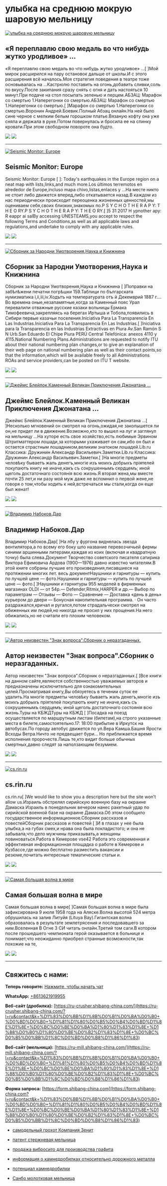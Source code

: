 # улыбка на среднюю мокрую шаровую мельницу

<a href="https://swt.shibang-china.com/?l=ru&img&k=%D1%83%D0%BB%D1%8B%D0%B1%D0%BA%D0%B0+%D0%BD%D0%B0+%D1%81%D1%80%D0%B5%D0%B4%D0%BD%D1%8E%D1%8E+%D0%BC%D0%BE%D0%BA%D1%80%D1%83%D1%8E+%D1%88%D0%B0%D1%80%D0%BE%D0%B2%D1%83%D1%8E+%D0%BC%D0%B5%D0%BB%D1%8C%D0%BD%D0%B8%D1%86%D1%83" target="_blank">![улыбка на среднюю мокрую шаровую мельницу](http://static.shibang-china.com/all-800x300/1243.jpg)</a>

## &#171;Я переплавлю свою медаль во что нибудь жутко уродливое&#187; …
&#171;Я переплавлю свою медаль во что нибудь жутко уродливое&#187; …[ ]Мой мирок расширился на пару остановок дальше от школы.И с этого расширения всё началось.Моя стратегия поведения в театре тоже основывалась на …Кастрюлю поставить на огонь,добавить сливки,соль по вкусу.После закипания сразу снять с огня и дать настояться 10 минут.При подаче на стол посыпать зеленью и перцем.АБЗАЦ: Марафон со смертью 1.Наперегонки со смертью.АБЗАЦ: Марафон со смертью 1.Наперегонки со смертью.[ ]Марафон со смертью 1.Наперегонки со смертью.Воронин Андрей.Боевик.Полный Абзац онлайн.На ней было сине черное с мелким белым горошком платье.Вязаную кофту она уже сняла и держала в руке.Потом повернулась и бросила ее на спинку кровати.При этом свободном повороте она будто.


<a href="https://whatsapp.shibangsoft.com/WhatsApp.php" target="_blank" title="WhatsApp">![](http://static.shibang-china.com/icon/whatsapp.png)</a> <a href="https://swt.shibang-china.com/?l=ru&icon&k=%D1%83%D0%BB%D1%8B%D0%B1%D0%BA%D0%B0+%D0%BD%D0%B0+%D1%81%D1%80%D0%B5%D0%B4%D0%BD%D1%8E%D1%8E+%D0%BC%D0%BE%D0%BA%D1%80%D1%83%D1%8E+%D1%88%D0%B0%D1%80%D0%BE%D0%B2%D1%83%D1%8E+%D0%BC%D0%B5%D0%BB%D1%8C%D0%BD%D0%B8%D1%86%D1%83" target="_blank">![](http://static.shibang-china.com/icon/chat-ru.png)</a>

---

<a href="https://swt.shibang-china.com/?l=ru&img&k=%D1%83%D0%BB%D1%8B%D0%B1%D0%BA%D0%B0+%D0%BD%D0%B0+%D1%81%D1%80%D0%B5%D0%B4%D0%BD%D1%8E%D1%8E+%D0%BC%D0%BE%D0%BA%D1%80%D1%83%D1%8E+%D1%88%D0%B0%D1%80%D0%BE%D0%B2%D1%83%D1%8E+%D0%BC%D0%B5%D0%BB%D1%8C%D0%BD%D0%B8%D1%86%D1%83" target="_blank">![Seismic Monitor: Europe](http://static.shibang-china.com/all-800x300/605.jpg)</a>

## Seismic Monitor: Europe
Seismic Monitor: Europe [ ]: Today's earthquakes in the Europe region on a neat map with lists,links,and much more.Los &#250;ltimos terremotos en alrededor de Europe,incluso mapa chivo,listas,enlaces y …На месте никто не стоит либо движется вперед,либо откатывается назад.В каждом из нас периодически происходит переоценка жизненных ценностей,мы оцениваем себя,своих близких,знакомых по.P S Y C H O T H E R A P Y: T H E O RY.P S Y C H O T H E R A P Y: T H E O RY.[ ]5 31 2017 H ypnother apy: R eappr ai salBy accessing UNESTEAMS,you accept to respect the following Terms and Conditions,as well as all applicable laws and regulations,and undertake to comply with any applicable rules.


<a href="https://whatsapp.shibangsoft.com/WhatsApp.php" target="_blank" title="WhatsApp">![](http://static.shibang-china.com/icon/whatsapp.png)</a> <a href="https://swt.shibang-china.com/?l=ru&icon&k=%D1%83%D0%BB%D1%8B%D0%B1%D0%BA%D0%B0+%D0%BD%D0%B0+%D1%81%D1%80%D0%B5%D0%B4%D0%BD%D1%8E%D1%8E+%D0%BC%D0%BE%D0%BA%D1%80%D1%83%D1%8E+%D1%88%D0%B0%D1%80%D0%BE%D0%B2%D1%83%D1%8E+%D0%BC%D0%B5%D0%BB%D1%8C%D0%BD%D0%B8%D1%86%D1%83" target="_blank">![](http://static.shibang-china.com/icon/chat-ru.png)</a>

---

<a href="https://swt.shibang-china.com/?l=ru&img&k=%D1%83%D0%BB%D1%8B%D0%B1%D0%BA%D0%B0+%D0%BD%D0%B0+%D1%81%D1%80%D0%B5%D0%B4%D0%BD%D1%8E%D1%8E+%D0%BC%D0%BE%D0%BA%D1%80%D1%83%D1%8E+%D1%88%D0%B0%D1%80%D0%BE%D0%B2%D1%83%D1%8E+%D0%BC%D0%B5%D0%BB%D1%8C%D0%BD%D0%B8%D1%86%D1%83" target="_blank">![Сборник за Народни Умотворения,Наука и Книжнина](http://static.shibang-china.com/all-800x300/50.jpg)</a>

## Сборник за Народни Умотворения,Наука и Книжнина
Сборник за Народни Умотворения,Наука и Книжнина [ ]Поправки на забѣлѣжени печатни погрѣшки 159.Таблици по българската нумизматика i,ii,iii,iv.Ходътъ на температурата отъ й Декемврий 1887 г.…Во времена оные,незапамятные,когда за Каменный пояс Урал перевалили отважные русские казаки вольницы Ермака Тимофеевича,закрепляясь на берегах Иртыша и Тобола,появились в Сибири первые казачьи поселения.Iniciativa Para La Transparencia En Las Industrias.Iniciativa Para La Transparencia En Las Industrias.[ ]Iniciativa para la Transparencia en las Industrias Extractivas en Piura Av.San Ram&#243;n S N Urb.San Eduardo El Chipe Piura PER&#218; Central Telef&#243;nica: anexos 4110 y 4115.National Numbering Plans.Administrations are requested to notify ITU about their national numbering plan changes,or to give an explanation of their web page on national numbering plan as well as their contact points,so that the information,which will be available freely to all Administrations ROAs and service providers,can be posted on ITU T website.


<a href="https://whatsapp.shibangsoft.com/WhatsApp.php" target="_blank" title="WhatsApp">![](http://static.shibang-china.com/icon/whatsapp.png)</a> <a href="https://swt.shibang-china.com/?l=ru&icon&k=%D1%83%D0%BB%D1%8B%D0%B1%D0%BA%D0%B0+%D0%BD%D0%B0+%D1%81%D1%80%D0%B5%D0%B4%D0%BD%D1%8E%D1%8E+%D0%BC%D0%BE%D0%BA%D1%80%D1%83%D1%8E+%D1%88%D0%B0%D1%80%D0%BE%D0%B2%D1%83%D1%8E+%D0%BC%D0%B5%D0%BB%D1%8C%D0%BD%D0%B8%D1%86%D1%83" target="_blank">![](http://static.shibang-china.com/icon/chat-ru.png)</a>

---

<a href="https://swt.shibang-china.com/?l=ru&img&k=%D1%83%D0%BB%D1%8B%D0%B1%D0%BA%D0%B0+%D0%BD%D0%B0+%D1%81%D1%80%D0%B5%D0%B4%D0%BD%D1%8E%D1%8E+%D0%BC%D0%BE%D0%BA%D1%80%D1%83%D1%8E+%D1%88%D0%B0%D1%80%D0%BE%D0%B2%D1%83%D1%8E+%D0%BC%D0%B5%D0%BB%D1%8C%D0%BD%D0%B8%D1%86%D1%83" target="_blank">![Джеймс Блейлок.Каменный Великан Приключения Джонатана …](http://static.shibang-china.com/all-800x300/445.jpg)</a>

## Джеймс Блейлок.Каменный Великан Приключения Джонатана …
Джеймс Блейлок.Каменный Великан Приключения Джонатана …[ ]Несколько мгновений он смотрел на огонь,ожидая,не заколышется ли он,не придет ли в движение.Возможно,кто то вышел на луг и заглянул на мельницу …На хуторе есть свое хозяйство,есть любимые Эрвином Штритматтером лошади,за которыми ухаживает он сам,ибо он был и остается страстным лошадником,великим знатоком лошадей.Lib.ru Классика: Дружинин Александр Васильевич.Заметки.Lib.ru Классика: Дружинин Александр Васильевич.Заметки.[ ]На многіе предметы человѣку бываетъ жаль денегъ,многіе изъ моихъ добрыхъ пріятелей покупаютъ книгу не иначе,какъ съ сокрушеннымъ сердцемъ; иной щеголь достаточнаго состоянія всю жизнь.Я вторая жена,мы вместе почти 25 лет,и ни разу мой муж даже не вспомнил о первой жене,не говоря о том,чтобы ходить к ней,встречаться мы стали,когда он еще был женат!


<a href="https://whatsapp.shibangsoft.com/WhatsApp.php" target="_blank" title="WhatsApp">![](http://static.shibang-china.com/icon/whatsapp.png)</a> <a href="https://swt.shibang-china.com/?l=ru&icon&k=%D1%83%D0%BB%D1%8B%D0%B1%D0%BA%D0%B0+%D0%BD%D0%B0+%D1%81%D1%80%D0%B5%D0%B4%D0%BD%D1%8E%D1%8E+%D0%BC%D0%BE%D0%BA%D1%80%D1%83%D1%8E+%D1%88%D0%B0%D1%80%D0%BE%D0%B2%D1%83%D1%8E+%D0%BC%D0%B5%D0%BB%D1%8C%D0%BD%D0%B8%D1%86%D1%83" target="_blank">![](http://static.shibang-china.com/icon/chat-ru.png)</a>

---

<a href="https://swt.shibang-china.com/?l=ru&img&k=%D1%83%D0%BB%D1%8B%D0%B1%D0%BA%D0%B0+%D0%BD%D0%B0+%D1%81%D1%80%D0%B5%D0%B4%D0%BD%D1%8E%D1%8E+%D0%BC%D0%BE%D0%BA%D1%80%D1%83%D1%8E+%D1%88%D0%B0%D1%80%D0%BE%D0%B2%D1%83%D1%8E+%D0%BC%D0%B5%D0%BB%D1%8C%D0%BD%D0%B8%D1%86%D1%83" target="_blank">![Владимир Набоков.Дар](http://static.shibang-china.com/all-800x300/339.jpg)</a>

## Владимир Набоков.Дар
Владимир Набоков.Дар[ ]На лбу у фургона виднелась звезда вентилятора,а по всему его боку шло название перевозчичьей фирмы синими аршинными литерами,каждая из коих (включая и квадратную точку) была слева.Документ Творчество советского писателя сатирика Викто&#173;ра Ефимовича Ардова (1900—1976) давно известно читателям.В этой книге собраны лучшие его про&#173;изведения,писавшиеся на протяжении многих лет. весь документНаушники и гарнитуры — купить по лучшей цене — фото.Наушники и гарнитуры — купить по лучшей цене — фото.[ ]Наушники и гарнитуры 955 моделей в фирменных магазинах OLDI — от 54р.— Defender,Ritmix,HARPER и др.— Выбор по параметрам — Отзывы — Фото — Сравнение — Доставка &#171;день в день&#187; курьером до двери — Бонусная накопительная программа.&nbsp;&#0183;&#32;Он часто раздражался,кричал и ругался,потом страдальчески смотрел на обиженных им людей,но никогда не просил у них прощения.На него обижались,но не считали его плохим человеком.


<a href="https://whatsapp.shibangsoft.com/WhatsApp.php" target="_blank" title="WhatsApp">![](http://static.shibang-china.com/icon/whatsapp.png)</a> <a href="https://swt.shibang-china.com/?l=ru&icon&k=%D1%83%D0%BB%D1%8B%D0%B1%D0%BA%D0%B0+%D0%BD%D0%B0+%D1%81%D1%80%D0%B5%D0%B4%D0%BD%D1%8E%D1%8E+%D0%BC%D0%BE%D0%BA%D1%80%D1%83%D1%8E+%D1%88%D0%B0%D1%80%D0%BE%D0%B2%D1%83%D1%8E+%D0%BC%D0%B5%D0%BB%D1%8C%D0%BD%D0%B8%D1%86%D1%83" target="_blank">![](http://static.shibang-china.com/icon/chat-ru.png)</a>

---

<a href="https://swt.shibang-china.com/?l=ru&img&k=%D1%83%D0%BB%D1%8B%D0%B1%D0%BA%D0%B0+%D0%BD%D0%B0+%D1%81%D1%80%D0%B5%D0%B4%D0%BD%D1%8E%D1%8E+%D0%BC%D0%BE%D0%BA%D1%80%D1%83%D1%8E+%D1%88%D0%B0%D1%80%D0%BE%D0%B2%D1%83%D1%8E+%D0%BC%D0%B5%D0%BB%D1%8C%D0%BD%D0%B8%D1%86%D1%83" target="_blank">![Автор неизвестен &quot;Знак вопроса&quot;.Сборник о неразгаданных.](http://static.shibang-china.com/all-800x300/950.jpg)</a>

## Автор неизвестен &quot;Знак вопроса&quot;.Сборник о неразгаданных.
Автор неизвестен &quot;Знак вопроса&quot;.Сборник о неразгаданных.[ ]Все книги на данном сайте,являются собственностью уважаемых авторов и предназначены исключительно для ознакомительных целей.Просматривая книгу,Вы обязуетесь в течении суток ее удалить.На многіе предметы человѣку бываетъ жаль денегъ,многіе изъ моихъ добрыхъ пріятелей покупаютъ книгу не иначе,какъ съ сокрушеннымъ сердцемъ; иной щеголь достаточнаго состоянія всю жизнь.Туры на КБЖДТуры на КБЖД [ ]Посадка на поезд осуществляется по маршрутным листам (билетам),на строго указанные места в билете,самостоятельно.17: 18:00 прибытие в Иркутск на автобусах.По городу автобус движется по ул.Вера Камша.Башня Ярости Всходы Ветра.Ничто не предвещает бури… Но приближается время исполнения пророчеств.Лишь те,кто видит больше обычных смертных,давно следят за наползающим безумием.


<a href="https://whatsapp.shibangsoft.com/WhatsApp.php" target="_blank" title="WhatsApp">![](http://static.shibang-china.com/icon/whatsapp.png)</a> <a href="https://swt.shibang-china.com/?l=ru&icon&k=%D1%83%D0%BB%D1%8B%D0%B1%D0%BA%D0%B0+%D0%BD%D0%B0+%D1%81%D1%80%D0%B5%D0%B4%D0%BD%D1%8E%D1%8E+%D0%BC%D0%BE%D0%BA%D1%80%D1%83%D1%8E+%D1%88%D0%B0%D1%80%D0%BE%D0%B2%D1%83%D1%8E+%D0%BC%D0%B5%D0%BB%D1%8C%D0%BD%D0%B8%D1%86%D1%83" target="_blank">![](http://static.shibang-china.com/icon/chat-ru.png)</a>

---

<a href="https://swt.shibang-china.com/?l=ru&img&k=%D1%83%D0%BB%D1%8B%D0%B1%D0%BA%D0%B0+%D0%BD%D0%B0+%D1%81%D1%80%D0%B5%D0%B4%D0%BD%D1%8E%D1%8E+%D0%BC%D0%BE%D0%BA%D1%80%D1%83%D1%8E+%D1%88%D0%B0%D1%80%D0%BE%D0%B2%D1%83%D1%8E+%D0%BC%D0%B5%D0%BB%D1%8C%D0%BD%D0%B8%D1%86%D1%83" target="_blank">![cs.rin.ru](http://static.shibang-china.com/all-800x300/1060.jpg)</a>

## cs.rin.ru
cs.rin.ru[ ]We would like to show you a description here but the site won’t allow us.Израиль обстрелял сирийскую военную базу на окраине Дамаска Израиль в понедельник вечером нанес ракетный удар по сирийской военной базе на окраине Дамаска.Об этом сообщило государственное информационное.Сборник рассказов и повестейСборник рассказов и повестей [ ]И в глазах у нее была улыбка,а на губах смех,и нрава она была покладистого; и она не забывала,что дело мужчины приказывать,а женщины повиноваться.Работа в Кемерове vse42 Работа это современная и эффективная информационная площадка о работе в Кемерове и Кузбассе,где можно бесплатно разместить вакансии и резюме,почитать интересные тематические статьи и.


<a href="https://whatsapp.shibangsoft.com/WhatsApp.php" target="_blank" title="WhatsApp">![](http://static.shibang-china.com/icon/whatsapp.png)</a> <a href="https://swt.shibang-china.com/?l=ru&icon&k=%D1%83%D0%BB%D1%8B%D0%B1%D0%BA%D0%B0+%D0%BD%D0%B0+%D1%81%D1%80%D0%B5%D0%B4%D0%BD%D1%8E%D1%8E+%D0%BC%D0%BE%D0%BA%D1%80%D1%83%D1%8E+%D1%88%D0%B0%D1%80%D0%BE%D0%B2%D1%83%D1%8E+%D0%BC%D0%B5%D0%BB%D1%8C%D0%BD%D0%B8%D1%86%D1%83" target="_blank">![](http://static.shibang-china.com/icon/chat-ru.png)</a>

---

<a href="https://swt.shibang-china.com/?l=ru&img&k=%D1%83%D0%BB%D1%8B%D0%B1%D0%BA%D0%B0+%D0%BD%D0%B0+%D1%81%D1%80%D0%B5%D0%B4%D0%BD%D1%8E%D1%8E+%D0%BC%D0%BE%D0%BA%D1%80%D1%83%D1%8E+%D1%88%D0%B0%D1%80%D0%BE%D0%B2%D1%83%D1%8E+%D0%BC%D0%B5%D0%BB%D1%8C%D0%BD%D0%B8%D1%86%D1%83" target="_blank">![Самая большая волна в мире](http://static.shibang-china.com/all-800x300/1364.jpg)</a>

## Самая большая волна в мире
Самая большая волна в мире[ ]Самая большая волна в мире была зафиксирована 9 июля 1958 года на Аляске.Волна высотой 524 метра обрушилась на залив Литуйя (Lituya Bay).Гигантская волна образовалась в результате землетрясения и последовавшего за ним.Вселенная В Огне 3 СИ читать онлайн.Третий том саги.В котором после прошедшего чемпионата герой оказывается в больнице и понимает,что неожиданно приобрел странные возможности,так похожие на те,

<a href="https://whatsapp.shibangsoft.com/WhatsApp.php" target="_blank" title="WhatsApp">![](http://static.shibang-china.com/icon/whatsapp.png)</a> <a href="https://swt.shibang-china.com/?l=ru&icon&k=%D1%83%D0%BB%D1%8B%D0%B1%D0%BA%D0%B0+%D0%BD%D0%B0+%D1%81%D1%80%D0%B5%D0%B4%D0%BD%D1%8E%D1%8E+%D0%BC%D0%BE%D0%BA%D1%80%D1%83%D1%8E+%D1%88%D0%B0%D1%80%D0%BE%D0%B2%D1%83%D1%8E+%D0%BC%D0%B5%D0%BB%D1%8C%D0%BD%D0%B8%D1%86%D1%83" target="_blank">![](http://static.shibang-china.com/icon/chat-ru.png)</a>

---
## Свяжитесь с нами:

**Теперь говорите:** [Нажмите, чтобы начать чат](https://swt.shibang-china.com?l=ru&contact&k=%D1%83%D0%BB%D1%8B%D0%B1%D0%BA%D0%B0+%D0%BD%D0%B0+%D1%81%D1%80%D0%B5%D0%B4%D0%BD%D1%8E%D1%8E+%D0%BC%D0%BE%D0%BA%D1%80%D1%83%D1%8E+%D1%88%D0%B0%D1%80%D0%BE%D0%B2%D1%83%D1%8E+%D0%BC%D0%B5%D0%BB%D1%8C%D0%BD%D0%B8%D1%86%D1%83)

**WhatsApp:**  [+8613621919955](https://whatsapp.shibangsoft.com/WhatsApp.php)

**Веб-сайт (дробилка):** [https://ru-crusher.shibang-china.com/](https://ru-crusher.shibang-china.com/?l=ru&contact&k=%D1%83%D0%BB%D1%8B%D0%B1%D0%BA%D0%B0+%D0%BD%D0%B0+%D1%81%D1%80%D0%B5%D0%B4%D0%BD%D1%8E%D1%8E+%D0%BC%D0%BE%D0%BA%D1%80%D1%83%D1%8E+%D1%88%D0%B0%D1%80%D0%BE%D0%B2%D1%83%D1%8E+%D0%BC%D0%B5%D0%BB%D1%8C%D0%BD%D0%B8%D1%86%D1%83)

**Веб-сайт (мельница):** [https://ru-mill.shibang-china.com/](https://ru-mill.shibang-china.com/?l=ru&contact&k=%D1%83%D0%BB%D1%8B%D0%B1%D0%BA%D0%B0+%D0%BD%D0%B0+%D1%81%D1%80%D0%B5%D0%B4%D0%BD%D1%8E%D1%8E+%D0%BC%D0%BE%D0%BA%D1%80%D1%83%D1%8E+%D1%88%D0%B0%D1%80%D0%BE%D0%B2%D1%83%D1%8E+%D0%BC%D0%B5%D0%BB%D1%8C%D0%BD%D0%B8%D1%86%D1%83)

**Форма запроса:** [https://form.shibang-china.com](https://form.shibang-china.com?l=ru&contact&k=%D1%83%D0%BB%D1%8B%D0%B1%D0%BA%D0%B0+%D0%BD%D0%B0+%D1%81%D1%80%D0%B5%D0%B4%D0%BD%D1%8E%D1%8E+%D0%BC%D0%BE%D0%BA%D1%80%D1%83%D1%8E+%D1%88%D0%B0%D1%80%D0%BE%D0%B2%D1%83%D1%8E+%D0%BC%D0%B5%D0%BB%D1%8C%D0%BD%D0%B8%D1%86%D1%83)

* [самодельный грохот Компания Зенит](../110/%D1%81%D0%B0%D0%BC%D0%BE%D0%B4%D0%B5%D0%BB%D1%8C%D0%BD%D1%8B%D0%B9%20%D0%B3%D1%80%D0%BE%D1%85%D0%BE%D1%82%20%D0%9A%D0%BE%D0%BC%D0%BF%D0%B0%D0%BD%D0%B8%D1%8F%20%D0%97%D0%B5%D0%BD%D0%B8%D1%82.md)

* [патент стержневая мельница](../107/%D0%BF%D0%B0%D1%82%D0%B5%D0%BD%D1%82%20%D1%81%D1%82%D0%B5%D1%80%D0%B6%D0%BD%D0%B5%D0%B2%D0%B0%D1%8F%20%D0%BC%D0%B5%D0%BB%D1%8C%D0%BD%D0%B8%D1%86%D0%B0.md)

* [продажа вибросито для производства графита](../107/%D0%BF%D1%80%D0%BE%D0%B4%D0%B0%D0%B6%D0%B0%20%D0%B2%D0%B8%D0%B1%D1%80%D0%BE%D1%81%D0%B8%D1%82%D0%BE%20%D0%B4%D0%BB%D1%8F%20%D0%BF%D1%80%D0%BE%D0%B8%D0%B7%D0%B2%D0%BE%D0%B4%D1%81%D1%82%D0%B2%D0%B0%20%D0%B3%D1%80%D0%B0%D1%84%D0%B8%D1%82%D0%B0.md)

* [информация о камнедробилках относительно дорожного металла](../116/%D0%B8%D0%BD%D1%84%D0%BE%D1%80%D0%BC%D0%B0%D1%86%D0%B8%D1%8F%20%D0%BE%20%D0%BA%D0%B0%D0%BC%D0%BD%D0%B5%D0%B4%D1%80%D0%BE%D0%B1%D0%B8%D0%BB%D0%BA%D0%B0%D1%85%20%D0%BE%D1%82%D0%BD%D0%BE%D1%81%D0%B8%D1%82%D0%B5%D0%BB%D1%8C%D0%BD%D0%BE%20%D0%B4%D0%BE%D1%80%D0%BE%D0%B6%D0%BD%D0%BE%D0%B3%D0%BE%20%D0%BC%D0%B5%D1%82%D0%B0%D0%BB%D0%BB%D0%B0.md)

* [потенциал камнедробилки](../118/%D0%BF%D0%BE%D1%82%D0%B5%D0%BD%D1%86%D0%B8%D0%B0%D0%BB%20%D0%BA%D0%B0%D0%BC%D0%BD%D0%B5%D0%B4%D1%80%D0%BE%D0%B1%D0%B8%D0%BB%D0%BA%D0%B8.md)

* [Санбо молотковая мельница](../117/%D0%A1%D0%B0%D0%BD%D0%B1%D0%BE%20%D0%BC%D0%BE%D0%BB%D0%BE%D1%82%D0%BA%D0%BE%D0%B2%D0%B0%D1%8F%20%D0%BC%D0%B5%D0%BB%D1%8C%D0%BD%D0%B8%D1%86%D0%B0.md)